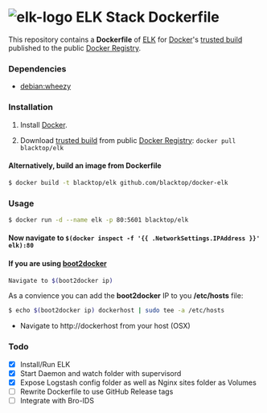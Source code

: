 ![elk-logo](https://raw.githubusercontent.com/blacktop/docker-elk/master/logo.png)
ELK Stack Dockerfile
===================

This repository contains a **Dockerfile** of [ELK](http://www.elasticsearch.org/overview/elkdownloads/) for [Docker](https://www.docker.io/)'s [trusted build](https://index.docker.io/u/blacktop/elk/) published to the public [Docker Registry](https://index.docker.io/).

### Dependencies

* [debian:wheezy](https://index.docker.io/_/debian/)

### Installation

1. Install [Docker](https://www.docker.io/).

2. Download [trusted build](https://index.docker.io/u/blacktop/elk/) from public [Docker Registry](https://index.docker.io/): `docker pull blacktop/elk`

#### Alternatively, build an image from Dockerfile
```bash
$ docker build -t blacktop/elk github.com/blacktop/docker-elk
```
### Usage
```bash
$ docker run -d --name elk -p 80:5601 blacktop/elk
```
#### Now navigate to `$(docker inspect -f '{{ .NetworkSettings.IPAddress }}' elk):80`

#### If you are using [boot2docker](http://boot2docker.io)
```bash
Navigate to $(boot2docker ip)
```
As a convience you can add the **boot2docker** IP to you **/etc/hosts** file:
```bash
$ echo $(boot2docker ip) dockerhost | sudo tee -a /etc/hosts
```
- Navigate to http://dockerhost from your host (OSX)

### Todo
- [x] Install/Run ELK
- [x] Start Daemon and watch folder with supervisord
- [x] Expose Logstash config folder as well as Nginx sites folder as Volumes
- [ ] Rewrite Dockerfile to use GitHub Release tags
- [ ] Integrate with Bro-IDS
